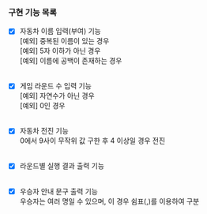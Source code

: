 ### 구현 기능 목록
 
- [x] 자동차 이름 입력(부여) 기능<br>
  [예외] 중복된 이름이 있는 경우<br>
  [예외] 5자 이하가 아닌 경우<br>
  [예외] 이름에 공백이 존재하는 경우
<br><br>
  
- [x] 게임 라운드 수 입력 기능<br>
[예외] 자연수가 아닌 경우<br>
[예외] 0인 경우
<br><br>

- [x] 자동차 전진 기능<br>
  0에서 9사이 무작위 값 구한 후 4 이상일 경우 전진
  <br><br>
  
- [x] 라운드별 실행 결과 출력 기능
  <br><br>

- [x] 우승자 안내 문구 출력 기능<br>
  우승자는 여러 명일 수 있으며, 이 경우 쉼표(,)를 이용하여 구분
